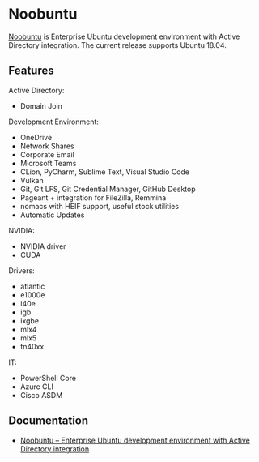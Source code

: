 # Noobuntu

[Noobuntu](//github.com/noobient/noobuntu) is Enterprise Ubuntu development environment with Active Directory integration. The current release supports Ubuntu 18.04.

## Features

Active Directory:

- Domain Join

Development Environment:

- OneDrive
- Network Shares
- Corporate Email
- Microsoft Teams
- CLion, PyCharm, Sublime Text, Visual Studio Code
- Vulkan
- Git, Git LFS, Git Credential Manager, GitHub Desktop
- Pageant + integration for FileZilla, Remmina
- nomacs with HEIF support, useful stock utilities
- Automatic Updates

NVIDIA:

- NVIDIA driver
- CUDA

Drivers:

- atlantic
- e1000e
- i40e
- igb
- ixgbe
- mlx4
- mlx5
- tn40xx

IT:

- PowerShell Core
- Azure CLI
- Cisco ASDM

## Documentation

* [Noobuntu – Enterprise Ubuntu development environment with Active Directory integration](https://noobient.com/2019/10/11/noobuntu-enterprise-ubuntu-development-environment-with-active-directory-integration/)
